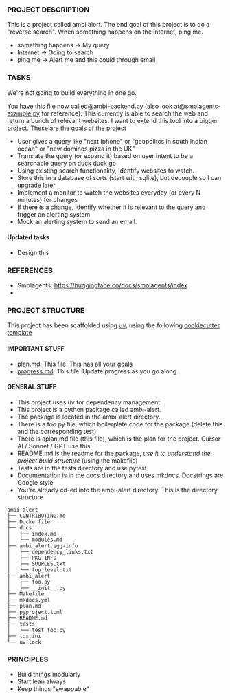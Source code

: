 ### PROJECT DESCRIPTION

This is a project called ambi alert. The end goal of this project is to do a "reverse search". When something happens on the internet, ping me.

- something happens → My query
- Internet → Going to search
- ping me → Alert me and this could through email

### TASKS

We're not going to build everything in one go.

You have this file now [called@ambi-backend.py](mailto:called@ambi-backend.py) (also look [at@smolagents-example.py](mailto:at@smolagents-example.py) for reference). This currently is able to search the web and return a bunch of relevant websites. I want to extend this tool into a bigger project. These are the goals of the project

- User gives a query like "next Iphone" or "geopolitcs in south indian ocean" or "new dominos pizza in the UK"
- Translate the query (or expand it) based on user intent to be a searchable query on duck duck go
- Using existing search functionality, Identify websites to watch.
- Store this in a database of sorts (start with sqlite), but decouple so I can upgrade later
- Implement a monitor to watch the websites everyday (or every N minutes) for changes
- If there is a change, identify whether it is relevant to the query and trigger an alerting system
- Mock an alerting system to send an email.

#### Updated tasks

- Design this

### REFERENCES

- Smolagents: https://huggingface.co/docs/smolagents/index
-

### PROJECT STRUCTURE

This project has been scaffolded using [uv](https://docs.astral.sh/uv/getting-started/installation/), using the following [cookiecutter template](https://github.com/fpgmaas/cookiecutter-uv)

#### IMPORTANT STUFF

- [plan.md](plan.md): This file. This has all your goals
- [progress.md](progress.md): This file. Update progress as you go along

#### GENERAL STUFF

- This project uses uv for dependency management.
- This project is a python package called ambi-alert.
- The package is located in the ambi-alert directory.
- There is a foo.py file, which boilerplate code for the package (delete this and the corresponding test).
- There is aplan.md file (this file), which is the plan for the project. Cursor AI / Sonnet / GPT use this
- README.md is the readme for the package, _use it to understand the project build structure_ (using the makefile)
- Tests are in the tests directory and use pytest
- Documentation is in the docs directory and uses mkdocs. Docstrings are Google style.
- You're already cd-ed into the ambi-alert directory. This is the directory structure

```
ambi-alert
├── CONTRIBUTING.md
├── Dockerfile
├── docs
│   ├── index.md
│   └── modules.md
├── ambi_alert.egg-info
│   ├── dependency_links.txt
│   ├── PKG-INFO
│   ├── SOURCES.txt
│   └── top_level.txt
├── ambi_alert
│   ├── foo.py
│   ├── __init__.py
├── Makefile
├── mkdocs.yml
├── plan.md
├── pyproject.toml
├── README.md
├── tests
│   └── test_foo.py
├── tox.ini
└── uv.lock
```

### PRINCIPLES

- Build things modularly
- Start lean always
- Keep things "swappable"
